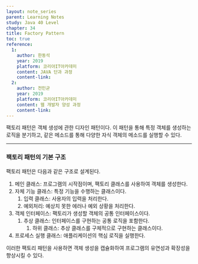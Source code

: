 ```yaml
---
layout: note_series
parent: Learning Notes
study: Java 40 Level
chapter: 34
title: Factory Pattern
toc: true
reference:
  1:
    author: 한동석
    year: 2019
    platform: 코리아IT아카데미
    content: JAVA 단과 과정
    content-link:
  2:
    author: 전민균
    year: 2019
    platform: 코리아IT아카데미
    content: 웹 개발자 양성 과정
    content-link: 
---
```


팩토리 패턴은 객체 생성에 관한 디자인 패턴이다. 이 패턴을 통해 특정 객체를 생성하는 로직을 분기하고, 같은 메소드를 통해 다양한 자식 객체의 메소드를 실행할 수 있다.

---

### 팩토리 패턴의 기본 구조

팩토리 패턴은 다음과 같은 구조로 설계된다.

1. 메인 클래스: 프로그램의 시작점이며, 팩토리 클래스를 사용하여 객체를 생성한다.
2. 자체 기능 클래스: 특정 기능을 수행하는 클래스이다.
   1. 입력 클래스: 사용자의 입력을 처리한다.
   2. 예외처리: 예상치 못한 에러나 예외 상황을 처리한다.
3. 객체 인터페이스: 팩토리가 생성할 객체의 공통 인터페이스이다.
   1. 추상 클래스: 인터페이스를 구현하는 공통 로직을 포함한다.
      1. 하위 클래스: 추상 클래스를 구체적으로 구현하는 클래스이다.
4. 프로세스 실행 클래스: 애플리케이션의 핵심 로직을 실행한다.

이러한 팩토리 패턴을 사용하면 객체 생성을 캡슐화하여 프로그램의 유연성과 확장성을 향상시킬 수 있다.
